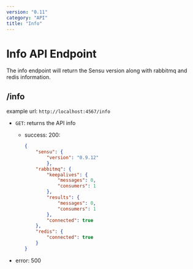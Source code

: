 ```yaml
---
version: "0.11"
category: "API"
title: "Info"
---
```


# Info API Endpoint

The info endpoint will return the Sensu version along with rabbitmq and redis information.

## /info

example url: `http://localhost:4567/info`

* `GET`: returns the API info

    - success: 200:

        ``` json
        {
            "sensu": {
                "version": "0.9.12"
                },
            "rabbitmq": {
                "keepalives": {
                    "messages": 0,
                    "consumers": 1
                },
                "results": {
                    "messages": 0,
                    "consumers": 1
                },
                "connected": true
            },
            "redis": {
                "connected": true
            }
        }
        ```

- error: 500

